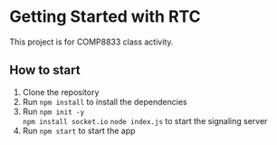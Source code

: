 # Getting Started with RTC

This project is for COMP8833 class activity.

## How to start

1. Clone the repository
2. Run `npm install` to install the dependencies
3. Run `npm init -y`         
`npm install socket.io`
`node index.js`
to start the signaling server
4. Run `npm start` to start the app


